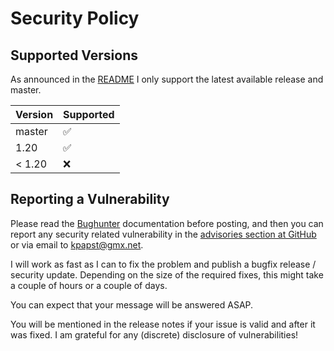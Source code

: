 # Security Policy

## Supported Versions

As announced in the [README](README.md) I only support the latest available release and master.

| Version | Supported          |
|---------|--------------------|
| master  | :white_check_mark: |
| 1.20    | :white_check_mark: |
| < 1.20  | :x:                |

## Reporting a Vulnerability

Please read the [Bughunter](https://www.kimai.org/documentation/bughunter.html) documentation before posting, 
and then you can report any security related vulnerability in the [advisories section at GitHub](https://github.com/kevinpapst/kimai2/security/advisories) or via email to kpapst@gmx.net.

I will work as fast as I can to fix the problem and publish a bugfix release / security update. 
Depending on the size of the required fixes, this might take a couple of hours or a couple of days.

You can expect that your message will be answered ASAP. 

You will be mentioned in the release notes if your issue is valid and after it was fixed. 
I am grateful for any (discrete) disclosure of vulnerabilities!
